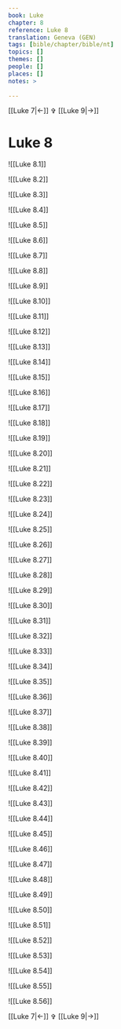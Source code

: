 ```yaml
---
book: Luke
chapter: 8
reference: Luke 8
translation: Geneva (GEN)
tags: [bible/chapter/bible/nt]
topics: []
themes: []
people: []
places: []
notes: >
  
---
```


[[Luke 7|<-]] ✞ [[Luke 9|->]]

# Luke 8

![[Luke 8.1]]

![[Luke 8.2]]

![[Luke 8.3]]

![[Luke 8.4]]

![[Luke 8.5]]

![[Luke 8.6]]

![[Luke 8.7]]

![[Luke 8.8]]

![[Luke 8.9]]

![[Luke 8.10]]

![[Luke 8.11]]

![[Luke 8.12]]

![[Luke 8.13]]

![[Luke 8.14]]

![[Luke 8.15]]

![[Luke 8.16]]

![[Luke 8.17]]

![[Luke 8.18]]

![[Luke 8.19]]

![[Luke 8.20]]

![[Luke 8.21]]

![[Luke 8.22]]

![[Luke 8.23]]

![[Luke 8.24]]

![[Luke 8.25]]

![[Luke 8.26]]

![[Luke 8.27]]

![[Luke 8.28]]

![[Luke 8.29]]

![[Luke 8.30]]

![[Luke 8.31]]

![[Luke 8.32]]

![[Luke 8.33]]

![[Luke 8.34]]

![[Luke 8.35]]

![[Luke 8.36]]

![[Luke 8.37]]

![[Luke 8.38]]

![[Luke 8.39]]

![[Luke 8.40]]

![[Luke 8.41]]

![[Luke 8.42]]

![[Luke 8.43]]

![[Luke 8.44]]

![[Luke 8.45]]

![[Luke 8.46]]

![[Luke 8.47]]

![[Luke 8.48]]

![[Luke 8.49]]

![[Luke 8.50]]

![[Luke 8.51]]

![[Luke 8.52]]

![[Luke 8.53]]

![[Luke 8.54]]

![[Luke 8.55]]

![[Luke 8.56]]

[[Luke 7|<-]] ✞ [[Luke 9|->]]
